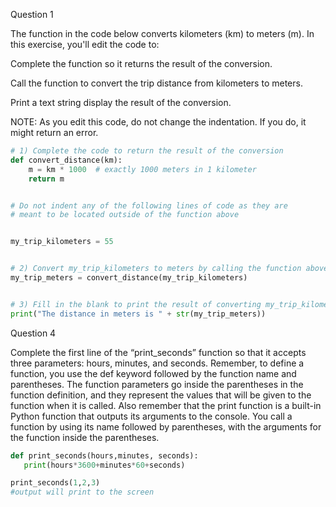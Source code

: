 
Question 1

The function in the code below converts kilometers (km) to meters (m). In this exercise, you'll edit the code to:

Complete the function so it returns the result of the conversion. 

Call the function to convert the trip distance from kilometers to meters.

Print a text string display the result of the conversion.

NOTE: As you edit this code, do not change the indentation. If you do, it might return an error.
``` python
# 1) Complete the code to return the result of the conversion
def convert_distance(km):
	m = km * 1000  # exactly 1000 meters in 1 kilometer
	return m


# Do not indent any of the following lines of code as they are
# meant to be located outside of the function above


my_trip_kilometers = 55


# 2) Convert my_trip_kilometers to meters by calling the function above
my_trip_meters = convert_distance(my_trip_kilometers)


# 3) Fill in the blank to print the result of converting my_trip_kilometers
print("The distance in meters is " + str(my_trip_meters))
```
Question 4

Complete the first line of the “print_seconds” function so that it accepts three parameters: hours, minutes, and seconds. Remember, to define a function, you use the def keyword followed by the function name and parentheses. The function parameters go inside the parentheses in the function definition, and they represent the values that will be given to the function when it is called. Also remember that the print function is a built-in Python function that outputs its arguments to the console. You call a function by using its name followed by parentheses, with the arguments for the function inside the parentheses.

``` python
def print_seconds(hours,minutes, seconds):
   print(hours*3600+minutes*60+seconds)

print_seconds(1,2,3)
#output will print to the screen

